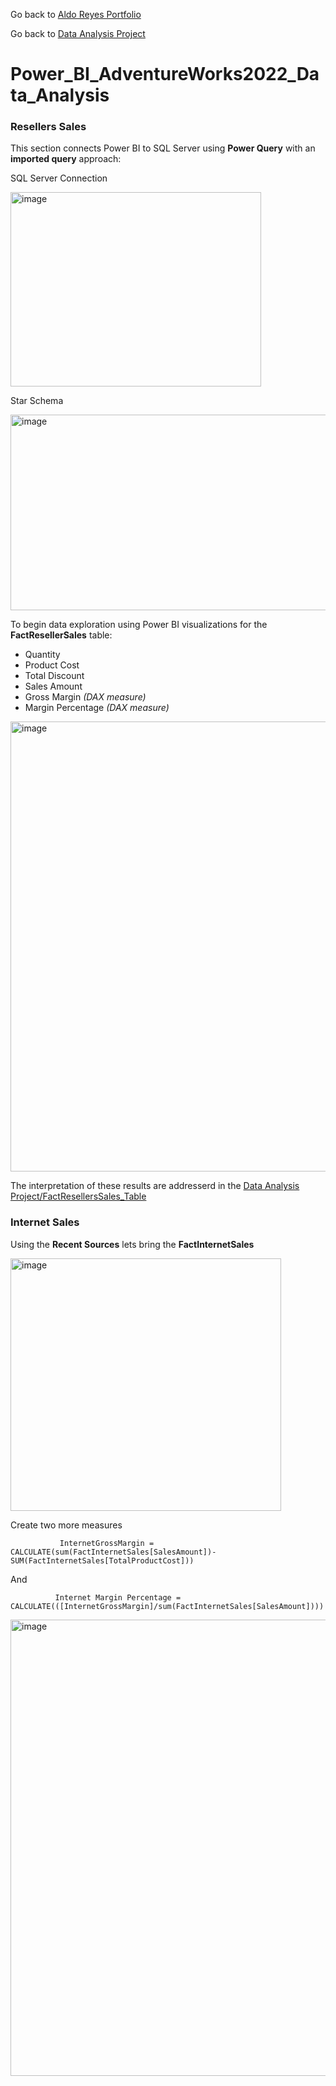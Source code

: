Go back to [Aldo Reyes Portfolio](https://aldoreyes84.github.io/AldoReyes.github.io/)

Go back to [Data Analysis Project](https://github.com/AldoReyes84/Data-Analisys_For-AdventureWorksDW2022_SQL_PowerBI_Python_Excel/tree/main)

# Power_BI_AdventureWorks2022_Data_Analysis

### Resellers Sales

This section connects Power BI to SQL Server using **Power Query** with an **imported query** approach:

SQL Server Connection

<img width="401" height="311" alt="image" src="https://github.com/user-attachments/assets/7696424c-df0c-4e99-be34-430551cbe546" />

Star Schema

<img width="577" height="313" alt="image" src="https://github.com/user-attachments/assets/fdb2d333-68f9-43b3-8db3-0df9401738e2" />

To begin data exploration using Power BI visualizations for the **FactResellerSales** table:

- Quantity  
- Product Cost  
- Total Discount  
- Sales Amount  
- Gross Margin *(DAX measure)*  
- Margin Percentage *(DAX measure)*

<img width="1261" height="720" alt="image" src="https://github.com/user-attachments/assets/4d7eb5e2-4c36-4ad9-b45c-282dc14c6a11" />

The interpretation of these results are addresserd in the [Data Analysis Project/FactResellersSales_Table](https://github.com/AldoReyes84/Data-Analisys_For-AdventureWorksDW2022_SQL_PowerBI_Python_Excel/tree/main#factresellerssales-table) 

### Internet Sales

Using the **Recent Sources** lets bring the **FactInternetSales** 

 <img width="433" height="404" alt="image" src="https://github.com/user-attachments/assets/30509f2a-51f4-4aa8-8c4e-d825f1d0c5ff" />

Create two more measures

               InternetGrossMargin = CALCULATE(sum(FactInternetSales[SalesAmount])-SUM(FactInternetSales[TotalProductCost]))
And  
  
              Internet Margin Percentage = CALCULATE(([InternetGrossMargin]/sum(FactInternetSales[SalesAmount])))

<img width="1201" height="730" alt="image" src="https://github.com/user-attachments/assets/55fd3d19-8bc0-430c-8d69-89a50b97b3c9" />
